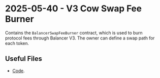 # 2025-05-40 - V3 Cow Swap Fee Burner

Contains the `BalancerSwapFeeBurner` contract, which is used to burn protocol fees through Balancer V3. The owner can define a swap path for each token.

## Useful Files

- [Code](https://github.com/balancer/balancer-v3-monorepo/commit/e65fc25d8c33a17b0367ea2bc763d8a175be0867).